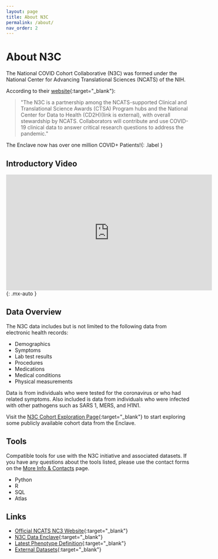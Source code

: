 ```yaml
---
layout: page
title: About N3C
permalink: /about/
nav_order: 2
---
```


# About N3C

The National COVID Cohort Collaborative (N3C) was formed under the National Center for Advancing Translational Sciences (NCATS) of the NIH.

According to their [website](https://ncats.nih.gov/n3c "Website"){:target="_blank"}:

> "The N3C is a partnership among the NCATS-supported Clinical and Translational Science Awards (CTSA) Program hubs and the National Center for Data to Health (CD2H)(link is external), with overall stewardship by NCATS. Collaborators will contribute and use COVID-19 clinical data to answer critical research questions to address the pandemic."

The Enclave now has over one million COVID+ Patients!{: .label }

## Introductory Video

<iframe width="560" height="315" src="https://www.youtube.com/embed/0JPjw1_iRKY" frameborder="0" allow="accelerometer; autoplay; clipboard-write; encrypted-media; gyroscope; picture-in-picture" allowfullscreen></iframe>
{: .mx-auto }

## Data Overview

The N3C data includes but is not limited to the following data from electronic health records:

* Demographics
* Symptoms
* Lab test results
* Procedures
* Medications
* Medical conditions
* Physical measurements

Data is from individuals who were tested for the coronavirus or who had related symptoms. Also included is data from individuals who were infected with other pathogens such as SARS 1, MERS, and H1N1.

Visit the [N3C Cohort Exploration Page](https://covid.cd2h.org/dashboard/){:target="_blank"} to start exploring some publicly available cohort data from the Enclave.

## Tools

Compatible tools for use with the N3C initiative and associated datasets. If you have any questions about the tools listed, please use the contact forms on the [More Info & Contacts](https://nemoursresearch.github.io/N3C/more-info-and-contacts/) page.
* Python
* R
* SQL
* Atlas

## Links

* [Official NCATS NC3 Website](https://ncats.nih.gov/n3c){:target="_blank"}
* [N3C Data Enclave](https://covid.cd2h.org/){:target="_blank"}
* [Latest Phenotype Definition](https://github.com/National-COVID-Cohort-Collaborative/Phenotype_Data_Acquisition/wiki/Latest-Phenotype){:target="_blank"}
* [External Datasets](https://covid.cd2h.org/available-datasets){:target="_blank"}
